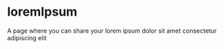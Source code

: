 # loremIpsum
A page where you can share your lorem ipsum dolor sit amet consectetur adipiscing elit
